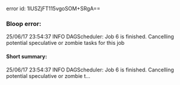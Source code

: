 error id: 1lUSZjFT115vgoSOM+SRgA==
### Bloop error:

25/06/17 23:54:37 INFO DAGScheduler: Job 6 is finished. Cancelling potential speculative or zombie tasks for this job
#### Short summary: 

25/06/17 23:54:37 INFO DAGScheduler: Job 6 is finished. Cancelling potential speculative or zombie t...
